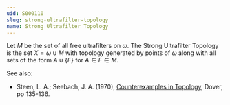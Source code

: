 ```yaml
---
uid: S000110
slug: strong-ultrafilter-topology
name: Strong Ultrafilter Topology
---
```

Let $M$ be the set of all free ultrafilters on $\omega$. The Strong Ultrafilter Topology is the set $X = \omega \cup M$ with topology generated by points of $\omega$ along with all sets of the form $A \cup \{F\}$ for $A \in F \in M$.

See also:

* Steen, L. A.; Seebach, J. A. (1970), [Counterexamples in Topology](http://books.google.com/books/about/Counterexamples_in_Topology.html?id=DkEuGkOtSrUC), Dover, pp 135-136.

